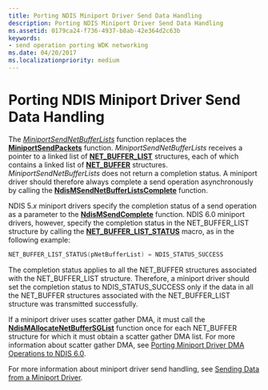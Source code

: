 ```yaml
---
title: Porting NDIS Miniport Driver Send Data Handling
description: Porting NDIS Miniport Driver Send Data Handling
ms.assetid: 0179ca24-f736-4937-b8ab-42e364d2c63b
keywords:
- send operation porting WDK networking
ms.date: 04/20/2017
ms.localizationpriority: medium
---
```


# Porting NDIS Miniport Driver Send Data Handling





The [*MiniportSendNetBufferLists*](https://msdn.microsoft.com/library/windows/hardware/ff559440) function replaces the [**MiniportSendPackets**](https://msdn.microsoft.com/library/windows/hardware/ff550524) function. *MiniportSendNetBufferLists* receives a pointer to a linked list of [**NET\_BUFFER\_LIST**](https://msdn.microsoft.com/library/windows/hardware/ff568388) structures, each of which contains a linked list of [**NET\_BUFFER**](https://msdn.microsoft.com/library/windows/hardware/ff568376) structures. *MiniportSendNetBufferLists* does not return a completion status. A miniport driver should therefore always complete a send operation asynchronously by calling the [**NdisMSendNetBufferListsComplete**](https://msdn.microsoft.com/library/windows/hardware/ff563668) function.

NDIS 5.*x* miniport drivers specify the completion status of a send operation as a parameter to the [**NdisMSendComplete**](https://msdn.microsoft.com/library/windows/hardware/ff553613) function. NDIS 6.0 miniport drivers, however, specify the completion status in the NET\_BUFFER\_LIST structure by calling the [**NET\_BUFFER\_LIST\_STATUS**](https://msdn.microsoft.com/library/windows/hardware/ff568411) macro, as in the following example:

```C++
NET_BUFFER_LIST_STATUS(pNetBufferList) = NDIS_STATUS_SUCCESS
```

The completion status applies to all the NET\_BUFFER structures associated with the NET\_BUFFER\_LIST structure. Therefore, a miniport driver should set the completion status to NDIS\_STATUS\_SUCCESS only if the data in all the NET\_BUFFER structures associated with the NET\_BUFFER\_LIST structure was transmitted successfully.

If a miniport driver uses scatter gather DMA, it must call the [**NdisMAllocateNetBufferSGList**](https://msdn.microsoft.com/library/windows/hardware/ff562776) function once for each NET\_BUFFER structure for which it must obtain a scatter gather DMA list. For more information about scatter gather DMA, see [Porting Miniport Driver DMA Operations to NDIS 6.0](porting-miniport-driver-dma-operations-to-ndis-6-0.md).

For more information about miniport driver send handling, see [Sending Data from a Miniport Driver](sending-data-from-a-miniport-driver.md).

 

 





